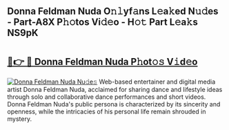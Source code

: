 ## Donna Feldman Nuda O𝚗𝚕yf𝚊ns L𝚎a𝚔ed N𝚞𝚍es - Part-A8X P𝚑𝚘tos Vi𝚍𝚎o - H𝚘𝚝 Part L𝚎a𝚔s NS9pK

# <h2><a href="http://kfaz57c.oniu.top/?m=Donna+Feldman+Nuda">🔗👉 🔴 Donna Feldman Nuda P𝚑ot𝚘𝚜 V𝚒d𝚎o</a></h2>

[![Donna Feldman Nuda Nu𝚍e𝚜](https://i.imgur.com/0qMVB7G.gif)](http://kfaz57c.oniu.top/?m=Donna+Feldman+Nuda)
Web-based entertainer and digital media artist Donna Feldman Nuda, acclaimed for sharing dance and lifestyle ideas through solo and collaborative dance performances and short videos. Donna Feldman Nuda's public persona is characterized by its sincerity and openness, while the intricacies of his personal life remain shrouded in mystery.  
